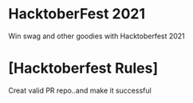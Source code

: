 # HacktoberFest 2021
Win swag and other goodies with Hacktoberfest 2021
# [Hacktoberfest Rules]
Creat valid PR repo..and make it successful 
